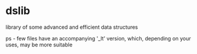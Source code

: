 # dslib
library of some advanced and efficient data structures

ps - few files have an accompanying '_lt' version, which, depending on your uses, may be more suitable

